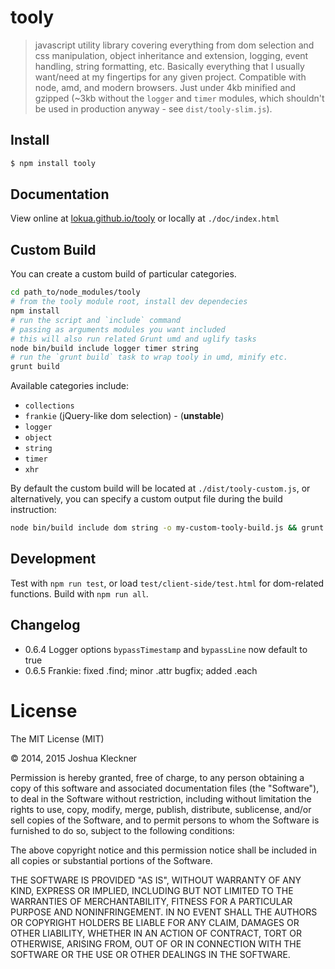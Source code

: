 # tooly

> javascript utility library covering everything from dom selection and css manipulation,
> object inheritance and extension, logging, event handling, string formatting, etc. 
> Basically everything that I usually want/need at my fingertips for any given project.
> Compatible with node, amd, and modern browsers. 
> Just under 4kb minified and gzipped 
> (~3kb without the `logger` and `timer` modules, 
> which shouldn't be used in production anyway - see `dist/tooly-slim.js`). 

## Install

```bash
$ npm install tooly
```

## Documentation

View online at [lokua.github.io/tooly](http://lokua.github.io/tooly) or locally at `./doc/index.html`

## Custom Build
  
You can create a custom build of particular categories.

```bash
cd path_to/node_modules/tooly
# from the tooly module root, install dev dependecies
npm install
# run the script and `include` command
# passing as arguments modules you want included 
# this will also run related Grunt umd and uglify tasks
node bin/build include logger timer string
# run the `grunt build` task to wrap tooly in umd, minify etc.
grunt build
```

Available categories include:
+ `collections`
+ `frankie` (jQuery-like dom selection) - (__unstable__)
+ `logger`
+ `object`
+ `string`
+ `timer`
+ `xhr`

By default the custom build will be located at `./dist/tooly-custom.js`, or alternatively, you
can specify a custom output file during the build instruction:

```bash
node bin/build include dom string -o my-custom-tooly-build.js && grunt build
```

## Development

Test with `npm run test`, or load `test/client-side/test.html` for dom-related functions.
Build with `npm run all`.

## Changelog

+ 0.6.4 Logger options `bypassTimestamp` and `bypassLine` now default to true
+ 0.6.5 Frankie: fixed .find; minor .attr bugfix; added .each

# License

The MIT License (MIT)

&copy; 2014, 2015 Joshua Kleckner

Permission is hereby granted, free of charge, to any person obtaining a copy
of this software and associated documentation files (the "Software"), to deal
in the Software without restriction, including without limitation the rights
to use, copy, modify, merge, publish, distribute, sublicense, and/or sell
copies of the Software, and to permit persons to whom the Software is
furnished to do so, subject to the following conditions:

The above copyright notice and this permission notice shall be included in
all copies or substantial portions of the Software.

THE SOFTWARE IS PROVIDED "AS IS", WITHOUT WARRANTY OF ANY KIND, EXPRESS OR
IMPLIED, INCLUDING BUT NOT LIMITED TO THE WARRANTIES OF MERCHANTABILITY,
FITNESS FOR A PARTICULAR PURPOSE AND NONINFRINGEMENT. IN NO EVENT SHALL THE
AUTHORS OR COPYRIGHT HOLDERS BE LIABLE FOR ANY CLAIM, DAMAGES OR OTHER
LIABILITY, WHETHER IN AN ACTION OF CONTRACT, TORT OR OTHERWISE, ARISING FROM,
OUT OF OR IN CONNECTION WITH THE SOFTWARE OR THE USE OR OTHER DEALINGS IN
THE SOFTWARE.